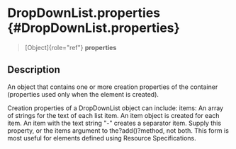 DropDownList.properties {#DropDownList.properties}
=======================

> [Object]{role="ref"} **properties**

Description
-----------

An object that contains one or more creation properties of the container
(properties used only when the element is created).

Creation properties of a DropDownList object can include: items: An
array of strings for the text of each list item. An item object is
created for each item. An item with the text string \"-\" creates a
separator item. Supply this property, or the items argument to
the?add()?method, not both. This form is most useful for elements
defined using Resource Specifications.

